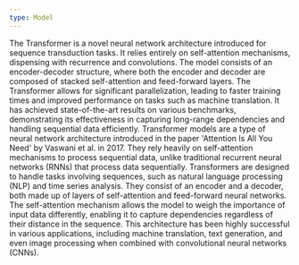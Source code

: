 ```yaml
---
type: Model
---
```


The Transformer is a novel neural network architecture introduced for sequence transduction tasks. It relies entirely on self-attention mechanisms, dispensing with recurrence and convolutions. The model consists of an encoder-decoder structure, where both the encoder and decoder are composed of stacked self-attention and feed-forward layers. The Transformer allows for significant parallelization, leading to faster training times and improved performance on tasks such as machine translation. It has achieved state-of-the-art results on various benchmarks, demonstrating its effectiveness in capturing long-range dependencies and handling sequential data efficiently. Transformer models are a type of neural network architecture introduced in the paper 'Attention Is All You Need' by Vaswani et al. in 2017. They rely heavily on self-attention mechanisms to process sequential data, unlike traditional recurrent neural networks (RNNs) that process data sequentially. Transformers are designed to handle tasks involving sequences, such as natural language processing (NLP) and time series analysis. They consist of an encoder and a decoder, both made up of layers of self-attention and feed-forward neural networks. The self-attention mechanism allows the model to weigh the importance of input data differently, enabling it to capture dependencies regardless of their distance in the sequence. This architecture has been highly successful in various applications, including machine translation, text generation, and even image processing when combined with convolutional neural networks (CNNs).